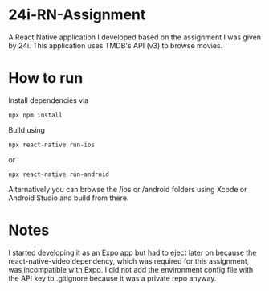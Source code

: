 # 24i-RN-Assignment
A React Native application I developed based on the assignment I was given by 24i. This application uses TMDB's API (v3) to browse movies.

# How to run

Install dependencies via

`npx npm install`

Build using

`npx react-native run-ios`

or

`npx react-native run-android`

Alternatively you can browse the /ios or /android folders using Xcode or Android Studio and build from there.

# Notes
 I started developing it as an Expo app but had to eject later on because the react-native-video dependency, which was required for this assignment, was incompatible with Expo. I did not add the environment config file with the API key to .gitignore because it was a private repo anyway.
